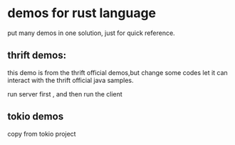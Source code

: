 demos for rust language
======

put many demos in one solution, just for quick reference.  

thrift demos:
---
this demo is from the thrift official demos,but change some codes let it can interact with the thrift official java samples.

run server first , and then run the client

tokio demos
---

copy from tokio project
